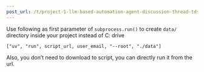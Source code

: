 ```yaml
---
post_url: /t/project-1-llm-based-automation-agent-discussion-thread-tds-jan-2025/164277/518
---
```

Use following as first parameter of `subprocess.run()` to create `data/` directory inside your project instead of C: drive

```
["uv", "run", script_url, user_email, "--root", "./data"]

```

Also, you don’t need to download to script, you can directly run it from the url.